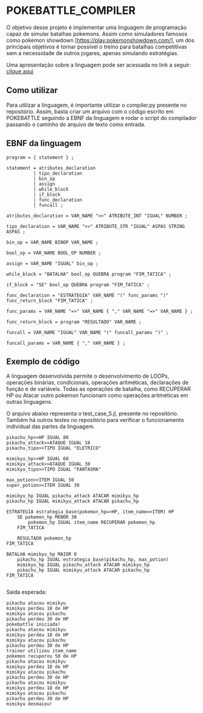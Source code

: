 # POKEBATTLE_COMPILER

O objetivo desse projeto é implementar uma linguagem de programação capaz de simular batalhas pokemons. Assim como simuladores famosos como pokemon showdown [https://play.pokemonshowdown.com/], um dos principais objetivos é tornar possível o treino para batalhas competitivas sem a necessidade de outros jogares, apenas simulando estratégias.

Uma apresentação sobre a linguagem pode ser acessada no link a seguir: [clique aqui](https://www.canva.com/design/DAFlo3A9Dmc/4UswNXZCTWYhu-jiVRHO7A/edit?utm_content=DAFlo3A9Dmc&utm_campaign=designshare&utm_medium=link2&utm_source=sharebutton)

## Como utilizar

Para utilizar a linguagem, é importante utilizar o compiler.py presente no repositório. Assim, basta criar um arquivo com o código escrito em POKEBATTLE seguindo a EBNF da linguagem e rodar o script do compilador passando o caminho do arquivo de texto como entrada.

## EBNF da linguagem


```
program = { statement } ;

statement = atributes_declaration
          | tipo_declaration
          | bin_op
          | assign
          | while_block
          | if_block
          | func_declaration
          | funcall ;

atributes_declaration = VAR_NAME ">>" ATRIBUTE_INT "IGUAL" NUMBER ;

tipo_declaration = VAR_NAME ">>" ATRIBUTE_STR "IGUAL" ASPAS STRING ASPAS ;

bin_op = VAR_NAME BINOP VAR_NAME ;

bool_op = VAR_NAME BOOL_OP NUMBER ;

assign = VAR_NAME "IGUAL" bin_op ;

while_block = "BATALHA" bool_op QUEBRA program "FIM_TATICA" ;

if_block = "SE" bool_op QUEBRA program "FIM_TATICA" ;

func_declaration = "ESTRATEGIA" VAR_NAME "(" func_params ")" func_return_block "FIM_TATICA" ;

func_params = VAR_NAME "=>" VAR_NAME { "," VAR_NAME "=>" VAR_NAME } ;

func_return_block = program "RESULTADO" VAR_NAME ;

funcall = VAR_NAME "IGUAL" VAR_NAME "(" funcall_params ")" ;

funcall_params = VAR_NAME { "," VAR_NAME } ;

```

## Exemplo de código
A linguagem desenvolvida permite o desenvolvimento de LOOPs, operações binárias, condicionais, operações aritméticas, declarações de função e de variáveis. Todas as operações de batalha, como RECUPERAR HP ou Atacar outro pokemon funcionam como operações aritméticas em outras linguagens.

O arquivo abaixo representa o test_case_5.jl, presente no repositório. Também há outros testes no repositório para verificar o funcionamento individual das partes da linguagem.

```
pikachu_hp>>HP IGUAL 80
pikachu_attack>>ATAQUE IGUAL 18
pikachu_tipo>>TIPO IGUAL "ELETRICO"

mimikyu_hp>>HP IGUAL 60
mimikyu_attack>>ATAQUE IGUAL 30
mimikyu_tipo>>TIPO IGUAL "FANTASMA"

max_potion>>ITEM IGUAL 50
super_potion>>ITEM IGUAL 30

mimikyu_hp IGUAL pikachu_attack ATACAR mimikyu_hp
pikachu_hp IGUAL mimikyu_attack ATACAR pikachu_hp

ESTRATEGIA estrategia_base(pokemon_hp=>HP, item_name=>ITEM) HP
    SE pokemon_hp MENOR 30
        pokemon_hp IGUAL item_name RECUPERAR pokemon_hp 
    FIM_TATICA

    RESULTADO pokemon_hp
FIM_TATICA

BATALHA mimikyu_hp MAIOR 0
    pikachu_hp IGUAL estrategia_base(pikachu_hp, max_potion)
    mimikyu_hp IGUAL pikachu_attack ATACAR mimikyu_hp
    pikachu_hp IGUAL mimikyu_attack ATACAR pikachu_hp
FIM_TATICA
  
```

Saída esperada:

```
pikachu atacou mimikyu
mimikyu perdeu 18 de HP
mimikyu atacou pikachu
pikachu perdeu 30 de HP
pokebattle iniciada!
pikachu atacou mimikyu
mimikyu perdeu 18 de HP
mimikyu atacou pikachu
pikachu perdeu 30 de HP
trainer utilizou item_name
pokemon recuperou 50 de HP
pikachu atacou mimikyu
mimikyu perdeu 18 de HP
mimikyu atacou pikachu
pikachu perdeu 30 de HP
pikachu atacou mimikyu
mimikyu perdeu 18 de HP
mimikyu atacou pikachu
pikachu perdeu 30 de HP
mimikyu desmaiou!
```
